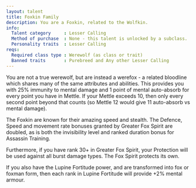 ```yaml
---
layout: talent
title: Foxkin Family
description: You are a Foxkin, related to the Wolfkin.
info:
  Talent category     : Lesser Calling
  Method of purchase  : None - this talent is unlocked by a subclass.
  Personality traits  : Lesser Calling
reqs:
  Required class type : Werewolf (as class or trait)
  Banned traits       : Purebreed and Any other Lesser Calling
---
```


You are not a true werewolf, but are instead a werefox - a related bloodline which shares many of the same attributes and abilities. This provides you with 25% immunity to mental damage and 1 point of mental auto-absorb for every point you have in Mettle. If your Mettle exceeds 10, then only every second point beyond that counts (so Mettle 12 would give 11 auto-absorb vs mental damage).

The Foxkin are known for their amazing speed and stealth. The Defence, Speed and movement rate bonuses granted by Greater Fox Spirit are doubled, as is both the invisibility level and ranked duration bonus for Assassin Training.

Furthermore, if you have rank 30+ in Greater Fox Spirit, your Protection will be used against all burst damage types. The Fox Spirit protects its own.

If you also have the Lupine Fortitude power, and are transformed into fox or foxman form, then each rank in Lupine Fortitude will provide +2% mental armour.